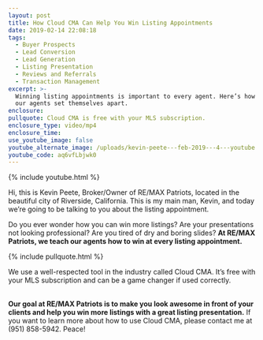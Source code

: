 ```yaml
---
layout: post
title: How Cloud CMA Can Help You Win Listing Appointments
date: 2019-02-14 22:08:18
tags:
  - Buyer Prospects
  - Lead Conversion
  - Lead Generation
  - Listing Presentation
  - Reviews and Referrals
  - Transaction Management
excerpt: >-
  Winning listing appointments is important to every agent. Here’s how we help
  our agents set themselves apart.
enclosure:
pullquote: Cloud CMA is free with your MLS subscription.
enclosure_type: video/mp4
enclosure_time:
use_youtube_image: false
youtube_alternate_image: /uploads/kevin-peete---feb-2019---4---youtube.jpg
youtube_code: aq6vfLbjwk0
---
```


{% include youtube.html %}

Hi, this is Kevin Peete, Broker/Owner of RE/MAX Patriots, located in the beautiful city of Riverside, California. This is my main man, Kevin, and today we’re going to be talking to you about the listing appointment.

Do you ever wonder how you can win more listings? Are your presentations not looking professional? Are you tired of dry and boring slides? **At RE/MAX Patriots, we teach our agents how to win at every listing appointment.**

{% include pullquote.html %}

We use a well-respected tool in the industry called Cloud CMA. It’s free with your MLS subscription and can be a game changer if used correctly.

<br>**Our goal at RE/MAX Patriots is to make you look awesome in front of your clients and help you win more listings with a great listing presentation.** If you want to learn more about how to use Cloud CMA, please contact me at (951) 858-5942. Peace!